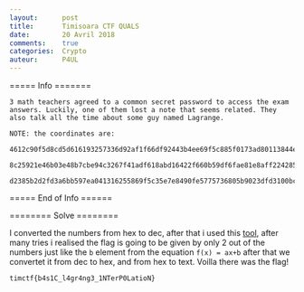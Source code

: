 ```yaml
---
layout:      post
title:       Timisoara CTF QUALS
date:        20 Avril 2018
comments:    true
categories:  Crypto
auteur:      P4UL
---
```


===== Info =======

```
3 math teachers agreed to a common secret password to access the exam answers. Luckily, one of them lost a note that seems related. They also talk all the time about some guy named Lagrange.

NOTE: the coordinates are: 

4612c90f5d8cd5d616193257336d92af1f66df92443b4ee69f5c885f0173ad80113844e393d194e3 

8c25921e46b03e48b7cbe94c3267f41adf618abd16422f660b59df6fae81e8aff2242852be33db49 

d2385b2d2fd3a6bb597ea041316255869f5c35e7e8490fe5775736805b9023dfd3100bc1e89621af
```

===== End of Info ======

======== Solve ========

I converted the numbers from hex to dec, after that i used this [tool](https://www.dcode.fr/lagrange-interpolating-polynomial), after many tries i realised the flag is going to be given by only 2 out of the numbers just like the ```b``` element from the equation ```f(x) = ax+b``` after that we convertet it from dec to hex, and from hex to text. Voilla there was the flag!

```timctf{b4s1C_l4gr4ng3_1NTerP0LatioN}```
